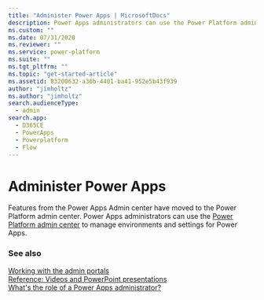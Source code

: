 ```yaml
---
title: "Administer Power Apps | MicrosoftDocs"
description: Power Apps administrators can use the Power Platform admin center to manage environments and settings for Power Apps.
ms.custom: ""
ms.date: 07/31/2020
ms.reviewer: ""
ms.service: power-platform
ms.suite: ""
ms.tgt_pltfrm: ""
ms.topic: "get-started-article"
ms.assetid: 83200632-a36b-4401-ba41-952e5b43f939
author: "jimholtz"
ms.author: "jimholtz"
search.audienceType: 
  - admin
search.app:
  - D365CE
  - PowerApps
  - Powerplatform
  - Flow
---
```

# Administer Power Apps

Features from the Power Apps Admin center have moved to the Power Platform admin center. Power Apps administrators can use the  [Power Platform admin center](https://admin.powerplatform.microsoft.com) to manage environments and settings for Power Apps.


### See also
[Working with the admin portals](wp-work-with-admin-portals.md) <br />
[Reference: Videos and PowerPoint presentations](videos.md) <br />
[What's the role of a Power Apps administrator?](overview-role-powerapps-admin.md)